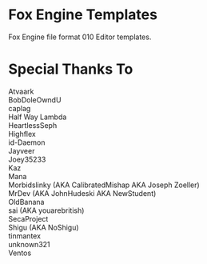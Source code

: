 # Fox Engine Templates
Fox Engine file format 010 Editor templates.

# Special Thanks To
Atvaark  
BobDoleOwndU  
caplag  
Half Way Lambda  
HeartlessSeph  
Highflex  
id-Daemon  
Jayveer  
Joey35233  
Kaz  
Mana  
Morbidslinky (AKA CalibratedMishap AKA Joseph Zoeller)  
MrDev (AKA JohnHudeski AKA NewStudent)  
OldBanana  
sai (AKA youarebritish)  
SecaProject  
Shigu (AKA NoShigu)  
tinmantex  
unknown321  
Ventos  
